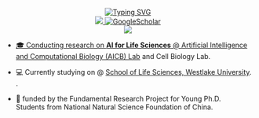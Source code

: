 <p align="center">
<a href="https://github.com/DBinary">
    <img src="https://readme-typing-svg.demolab.com?font=Georgia&size=18&duration=2000&pause=100&multiline=true&width=500&height=80&lines=Lei+Hu;Second+year+Ph.D.+Student+%7C+Westlake+University;Multi+Omics+%7C+AI+For+Life+Sciences" alt="Typing SVG" />
</a>
<br/>


<a href="mailto:hulei@westlake.edu.cn">
    <img src="https://img.shields.io/badge/-Email-red?style=flat-square&logo=gmail&logoColor=white">
</a>
<a href='[https://scholar.google.com/citations?user=vBx2W4wAAAAJ&hl=en&oi=ao](https://scholar.google.com/citations?hl=zh-CN&user=AmbiOvQAAAAJ)' target="_blank"> 
    <img alt='GoogleScholar' src='https://img.shields.io/badge/Scholar-100000?style=flat&logo=GoogleScholar&logoColor=white&&color=0181FF'>
</a>
    


<br/> 

<a href="https://github.com/DBinary">
    <img src="https://github-stats-alpha.vercel.app/api?username=DBinary&cc=22272e&tc=37BCF6&ic=fff&bc=0000">

* 🎓 Conducting research on **AI for Life Sciences** @ [Artificial Intelligence and Computational Biology (AICB) Lab](https://aicb.lab.westlake.edu.cn/People.htm) and Cell Biology Lab.

* 💻 Currently studying on @ [School of Life Sciences, Westlake University](https://sls.westlake.edu.cn/).
.
* 👑 funded by the Fundamental Research Project for Young Ph.D. Students from National Natural Science Foundation of China.
